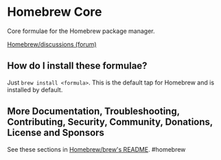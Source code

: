 # Homebrew Core

Core formulae for the Homebrew package manager.

 [Homebrew/discussions (forum)](https://github.com/orgs/Homebrew/discussions)

## How do I install these formulae?

Just `brew install <formula>`. This is the default tap for Homebrew and is installed by default.

## More Documentation, Troubleshooting, Contributing, Security, Community, Donations, License and Sponsors

See these sections in [Homebrew/brew's README](https://github.com/Homebrew/brew#homebrew).
#homebrew
